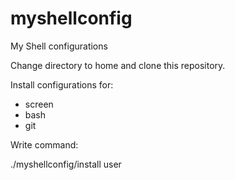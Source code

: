 myshellconfig
=============

My Shell configurations

Change directory to home and clone this repository.

Install configurations for:
 - screen
 - bash
 - git

Write command:

./myshellconfig/install user
